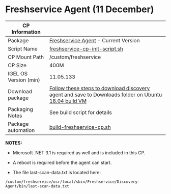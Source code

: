 # Freshservice Agent (11 December)

|  CP Information |            |
|--------------------|------------|
| Package | [Freshservice Agent](https://support.freshservice.com/support/solutions/articles/200393) - Current Version |
| Script Name | [freshservice-cp-init-script.sh](build/freshservice-cp-init-script.sh) |
| CP Mount Path | /custom/freshservice |
| CP Size | 400M |
| IGEL OS Version (min) | 11.05.133 |
| Download package | [Follow these steps to download discovery agent and save to Downloads folder on Ubuntu 18.04 build VM](https://support.freshservice.com/support/solutions/articles/200393) |
| Packaging Notes | See build script for details |
| Package automation | [build-freshservice-cp.sh](build/build-freshservice-cp.sh) |

**NOTES:**

- Microsoft .NET 3.1 is required as well and is included in this CP.

- A reboot is required before the agent can start.

- The file last-scan-data.txt is located here:

```
/custom/freshservice/usr/local/sbin/Freshservice/Discovery-Agent/bin/last-scan-data.txt
   ```

